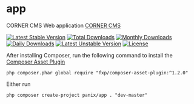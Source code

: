 app
===========

CORNER CMS Web application [CORNER CMS](http://www.corner-cms.com)

[![Latest Stable Version](https://poser.pugx.org/panix/app/v/stable)](https://packagist.org/packages/panix/app) [![Total Downloads](https://poser.pugx.org/panix/app/downloads)](https://packagist.org/packages/panix/app) [![Monthly Downloads](https://poser.pugx.org/panix/app/d/monthly)](https://packagist.org/packages/panix/app) [![Daily Downloads](https://poser.pugx.org/panix/app/d/daily)](https://packagist.org/packages/panix/app) [![Latest Unstable Version](https://poser.pugx.org/panix/app/v/unstable)](https://packagist.org/packages/panix/app) [![License](https://poser.pugx.org/panix/app/license)](https://packagist.org/packages/panix/app)




After installing Composer, run the following command to install the [Composer Asset Plugin](https://github.com/fxpio/composer-asset-plugin)
```
php composer.phar global require "fxp/composer-asset-plugin:^1.2.0"
```

Either run
```
php composer create-project panix/app . "dev-master"
```
